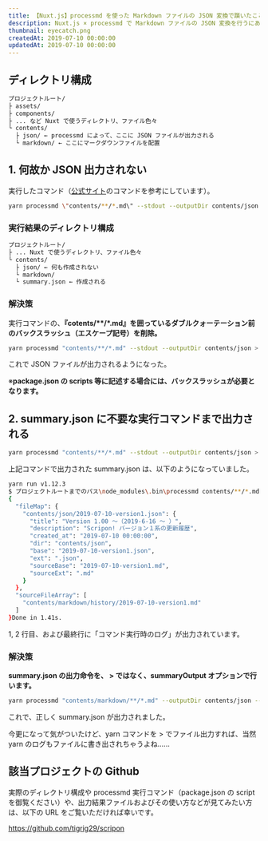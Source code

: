 ```yaml
---
title: 【Nuxt.js】processmd を使った Markdown ファイルの JSON 変換で躓いたことメモ
description: Nuxt.js × processmd で Markdown ファイルの JSON 変換を行うにあたって、うまく JSON 出力ができなかったときの備忘録。
thumbnail: eyecatch.png
createdAt: 2019-07-10 00:00:00
updatedAt: 2019-07-10 00:00:00
---
```


## ディレクトリ構成

```bash
プロジェクトルート/
├ assets/
├ components/
├ ... など Nuxt で使うディレクトリ、ファイル色々
└ contents/
  ├ json/ ← processmd によって、ここに JSON ファイルが出力される
  └ markdown/ ← ここにマークダウンファイルを配置
```

## 1. 何故か JSON 出力されない

実行したコマンド（[公式サイト](https://www.npmjs.com/package/processmd#user-content-advanced-usage)のコマンドを参考にしています）。

```bash
yarn processmd \"contents/**/*.md\" --stdout --outputDir contents/json > contents/summary.json
```

### 実行結果のディレクトリ構成

```bash
プロジェクトルート/
├ ... Nuxt で使うディレクトリ、ファイル色々
└ contents/
  ├ json/ ← 何も作成されない
  └ markdown/
  └ summary.json ← 作成される
```

### 解決策

実行コマンドの、<span class="marker-red">**『cotents/\*\*/\*.md』を囲っているダブルクォーテーション前のバックスラッシュ（エスケープ記号）を削除。**</span>

```bash
yarn processmd "contents/**/*.md" --stdout --outputDir contents/json > contents/summary.json
```

これで JSON ファイルが出力されるようになった。

※<span class="marker-blue">**package.json の scripts 等に記述する場合には、バックスラッシュが必要となります。**</span>

## 2. summary.json に不要な実行コマンドまで出力される

```bash
yarn processmd "contents/**/*.md" --stdout --outputDir contents/json > contents/summary.json
```

上記コマンドで出力された summary.json は、以下のようになっていました。

```bash
yarn run v1.12.3
$ プロジェクトルートまでのパス\node_modules\.bin\processmd contents/**/*.md --stdout --outputDir contents/json
{
  "fileMap": {
    "contents/json/2019-07-10-version1.json": {
      "title": "Version 1.00 ～（2019-6-16 ～ ）",
      "description": "Scripon! バージョン１系の更新履歴",
      "created_at": "2019-07-10 00:00:00",
      "dir": "contents/json",
      "base": "2019-07-10-version1.json",
      "ext": ".json",
      "sourceBase": "2019-07-10-version1.md",
      "sourceExt": ".md"
    }
  },
  "sourceFileArray": [
    "contents/markdown/history/2019-07-10-version1.md"
  ]
}Done in 1.41s.

```

1, 2 行目、および最終行に「コマンド実行時のログ」が出力されています。

### 解決策

<strong><span class="marker-red">summary.json の出力命令を、 > ではなく、summaryOutput オプションで行います。</span></strong>

```bash
yarn processmd "contents/markdown/**/*.md" --outputDir contents/json --summaryOutput contents/summary.json
```

これで、正しく summary.json が出力されました。

<chat face="toragra">

今更になって気がついたけど、yarn コマンドを > でファイル出力すれば、当然 yarn のログもファイルに書き出されちゃうよね……

</chat>

## 該当プロジェクトの Github

実際のディレクトリ構成や processmd 実行コマンド（package.json の script を御覧ください）や、出力結果ファイルおよびその使い方などが見てみたい方は、以下の URL をご覧いただければ幸いです。

https://github.com/tigrig29/scripon

